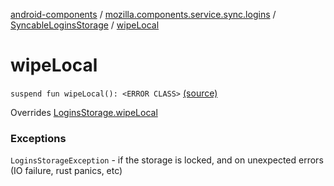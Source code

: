[android-components](../../index.md) / [mozilla.components.service.sync.logins](../index.md) / [SyncableLoginsStorage](index.md) / [wipeLocal](./wipe-local.md)

# wipeLocal

`suspend fun wipeLocal(): <ERROR CLASS>` [(source)](https://github.com/mozilla-mobile/android-components/blob/master/components/service/sync-logins/src/main/java/mozilla/components/service/sync/logins/SyncableLoginsStorage.kt#L149)

Overrides [LoginsStorage.wipeLocal](../../mozilla.components.concept.storage/-logins-storage/wipe-local.md)

### Exceptions

`LoginsStorageException` - if the storage is locked, and on unexpected
    errors (IO failure, rust panics, etc)